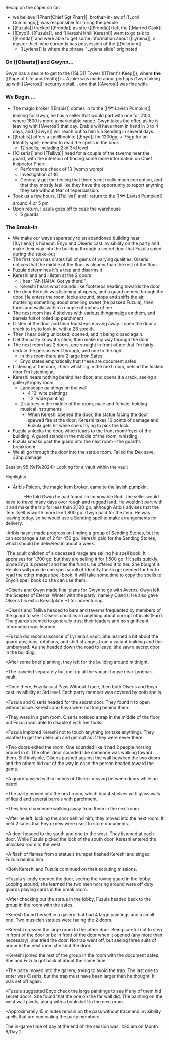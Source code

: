 
Recap on the caper so far:

- we believe [[Pharr|Chief Sgt Pharr]], brother-in-law of [[Lord Cummings]], was responsible for hiring the people 
- [[Fuzula]] tracked [[Fronda]] as she ([[Fronda]]) left the [[Marred Cask]]
- [[Enyo]], [[Fuzula]], and [[Kereshi Khill|Kereshi]] went to go talk to [[Fronda]] and were able to get some information about [[Lyriena]], a master thief, who currently has possession of the [[Delerium]]
	- [[Lyriena]] is where the phrase "Lyriena slide" originated



### On [[Olseris]] and Gwynn...

Gwyn has a desire to get to the [[SLD]] Tower ([[Trent's Keep]]), where **the** [[Sage of Life and Death]] is. A joke was made about perhaps Gwyn taking up with [[Averos]]' security detail... one that [[Averos]] was fine with.

### We Begin....

- The magic broker [[Erabis]] comes in to the [[🗺️ Lavish Pumpkin]] looking for Gwyn, he has a seller that would part with one for 2100, where 1800 is more a marketable range. Gwyn takes the offer, as he is leaving with [[Averos]] that day. Erabis will have them in hand in 3 to 4 days, and [[Gwyn]] will reach out to him via Sending in several days.
- [[Erabis]] offers a spellbook to [[Enyo]] for 1200gp, + 75gp for an Identify spell, needed to read the spells in the book
	- 12 spells, including 2 of 3rd level
- [[Olseris]] and [[Telliva]] head for a couple of the taverns near the guard, with the intention of finding some more information on Chief Inspector Pharr. 
	- Performance check of 13 (womp womp)
	- Investigation of 16
	- Generally get the feeling that there's not really much corruption, and that they mostly feel like they have the opportunity to report anything they see without fear of repercussion.
- Took us a few hours, [[Telliva]] and I return to the [[🗺️ Lavish Pumpkin]] around 4 or 5 pm
- Upon return, Fuzula goes off to case the warehouse
	- 5 guards 

### The Break-In

- We make our ways seperately to an abandoned building near [[Lyriena]]'s hideout. Enyo and Olseris cast invisibility on the party and make their way into the building through a secret door that Fuzula spied during the stake-out
- The first room has crates full of gems of varying qualities. Olseris notices that the middle of the floor is cleaner than the rest of the floor.
- Fuzula determines it's a trap and disarms it
- Kereshi and and I listen at the 2 doors
	- I hear "Ah HAHA! Got ya there!"
	- Kereshi hears what sounds like footsteps heading towards the door
- The door Kereshi was listening at opens, and a guard comes through the door. He enters the room, looks around, stops and sniffs the air, muttering something about smelling sweet (he passed Fuzula), then turns and walks within a couple of inches of me
- The next room has 4 shelves with various thingamajigs on them, and barrels full of rolled up parchment
- I listen at the door and hear footsteps moving away. I open the door a crack to try to look in, with a 28 stealth.
- Then I hear being unlocked, opened, and it being closed again.
- I let the party know it's clear, then make my way through the door
- The next room has 2 doors, one straight in front of me that I'm fairly certain the person went through, and one to the right.
	- In this room there are 2 large Iron Safes.
	- Enyo states emphatically that these are document safes
- Listening at the door, I hear whistling in the next room, behind the locked door I'm listening at.
- Kereshi hears nothing behind her door, and opens it a crack, seeing a gallery/trophy room.
	- Landscape paintings on the wall
		- 4 12' wite paintings
		- 1 2' wide painting
	- 2 statues in the middle of the room, male and female, holding musical instruments
		- When Kereshi opened the door, the statue facing the door spewed fire at the door; Kereshi takes 16 points of damage and Fuzula gets hit while she's trying to pick the lock.
- Fuzula unlocks the door, which leads to the front room/foyer of the building. A guard stands in the middle of the room, whistling.
- Fuzula sneaks past the guard into the next room - the guard's breakroom.
- We all go through the door into the statue room. Failed the Dex save, 33hp damage

Session 95 (9/19/2024): Looking for a vault within the vault

Highlights

* Aribis Psicon, the magic item broker, came to the lavish pumpkin.

               -He told Gwyn he had found an Immovable Rod. The seller would have to travel many days over rough and rugged land. He wouldn’t part with it and make the trip for less than 2,100 gp, although Aribis advises that the item itself is worth more like 1,800 gp. Gwyn paid for the item. He was leaving today, so he would use a Sending spell to make arrangements for delivery.

-Aribis hasn’t made progress on finding a group of Sending Stones, but he can exchange a set of 2 for 450 gp. Kereshi paid for the Sending Stones, which should be delivered in about a week.

-The adult children of a deceased mage are selling his spell book. It appraises for 1,700 gp, but they are selling it for 1,500 gp if it sells quickly. Since Enyo is present and has the funds, he offered it to her. She bought it. He also will provide one spell scroll of Identify for 75 gp; needed for her to read the other mages spell book. It will take some time to copy the spells to Enyo’s spell book so she can use them. 

*Olseris and Gwyn made final plans for Gwyn to go with Averos. Gwyn left the Scepter of Eternal Winter with the party; namely Olseris. He also gave Olseris his extra Breastplate +1 for adventuring.

*Olseris and Telliva headed to bars and taverns frequented by members of the guard to see if Olseris could learn anything about corrupt officials (Farr). The guards seemed to generally trust their leaders and no significant information was learned.

*Fuzula did reconnaissance of Lyriena’s vault. She learned a bit about the guard positions, rotations, and shift changes from a vacant building and the lumberyard. As she headed down the road to leave, she saw a secret door in the building.

*After some brief planning, they left for the building around midnight.

*The traveled separately but met up at the vacant house near Lyriena’s vault.

*Once there, Fuzula cast Pass Without Trace, then both Olseris and Enyo cast invisibility at 3rd level. Each party member was covered by both spells.

*Fuzula and Olseris headed for the secret door. They found it to open without issue. Kereshi and Enyo were not long behind them.

*They were in a gem room. Olseris noticed a trap in the middle of the floor, but Fuzula was able to disable it with her tools.

*Fuzula implored Kereshi not to touch anything (or take anything). They wanted to get the delerium and get out as if they were never there.

*Two doors exited the room. One sounded like it had 2 people horsing around in it. The other door sounded like someone was walking toward them. Still invisible, Olseris pushed against the wall between the two doors and the others hid out of the way in case the person headed toward the gems.

*A guard passed within inches of Olseris moving between doors while on patrol.

*The party moved into the next room, which had 4 shelves with glass vials of liquid and several barrels with parchment.

*They heard someone walking away from them in the next room.

*After he left, locking the door behind him, they moved into the next room. It held 2 safes that Enyo knew were used to store documents.

*A door headed to the south and one to the west. They listened at each door. While Fuzula picked the lock of the south door, Kereshi entered the unlocked room to the west.

*A flash of flames from a statue’s trumpet flashed Kereshi and singed Fuzula behind him.

*Both Kereshi and Fuzula continued on their scouting missions.

*Fuzula silently opened the door, seeing the roving guard in the lobby. Looping around, she learned the two men horsing around were off duty guards playing cards in the break room.

*After checking out the statue in the lobby, Fuzula headed back to the group in the room with the safes.

*Keresh found herself in a gallery that had 4 large paintings and a small one. Two musician statues were facing the 2 doors.

*Kereshi crossed the large room to the other door. Being careful not to step in front of the door or be in front of the door when it opened (any more than necessary), she tried the door. No trap went off, but seeing three suits of armor in the next room she shut the door.

*Kereshi joined the rest of the group in the room with the document safes. She and Fuzula got back at about the same time.

*The party moved into the gallery, trying to avoid the trap. The last one to enter was Olseris, but the trap must have been larger than he thought. It was set off again.

*Fuzula suggested Enyo check the large paintings to see if any of them hid secret doors. She found that the one on the far wall did. The painting on the west wall pivots, along with a bookshelf in the next room.

*Approximately 15 minutes remain on the pass without trace and invisibility spells that are concealing the party members. 

The in-game time of day at the end of the session was: 1:30 am on Month 8/Day 2
